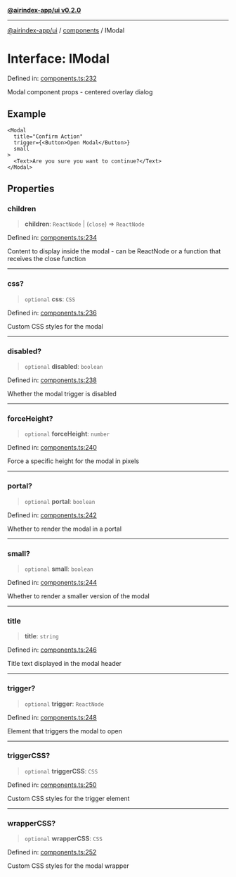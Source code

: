 [**@airindex-app/ui v0.2.0**](../../README.md)

***

[@airindex-app/ui](../../README.md) / [components](../README.md) / IModal

# Interface: IModal

Defined in: [components.ts:232](https://github.com/airindex-app/ui/blob/d4937753d6b61e212bc6c6c85f1f66df7da59eda/src/types/components.ts#L232)

Modal component props - centered overlay dialog

## Example

```tsx
<Modal
  title="Confirm Action"
  trigger={<Button>Open Modal</Button>}
  small
>
  <Text>Are you sure you want to continue?</Text>
</Modal>
```

## Properties

### children

> **children**: `ReactNode` \| (`close`) => `ReactNode`

Defined in: [components.ts:234](https://github.com/airindex-app/ui/blob/d4937753d6b61e212bc6c6c85f1f66df7da59eda/src/types/components.ts#L234)

Content to display inside the modal - can be ReactNode or a function that receives the close function

***

### css?

> `optional` **css**: `CSS`

Defined in: [components.ts:236](https://github.com/airindex-app/ui/blob/d4937753d6b61e212bc6c6c85f1f66df7da59eda/src/types/components.ts#L236)

Custom CSS styles for the modal

***

### disabled?

> `optional` **disabled**: `boolean`

Defined in: [components.ts:238](https://github.com/airindex-app/ui/blob/d4937753d6b61e212bc6c6c85f1f66df7da59eda/src/types/components.ts#L238)

Whether the modal trigger is disabled

***

### forceHeight?

> `optional` **forceHeight**: `number`

Defined in: [components.ts:240](https://github.com/airindex-app/ui/blob/d4937753d6b61e212bc6c6c85f1f66df7da59eda/src/types/components.ts#L240)

Force a specific height for the modal in pixels

***

### portal?

> `optional` **portal**: `boolean`

Defined in: [components.ts:242](https://github.com/airindex-app/ui/blob/d4937753d6b61e212bc6c6c85f1f66df7da59eda/src/types/components.ts#L242)

Whether to render the modal in a portal

***

### small?

> `optional` **small**: `boolean`

Defined in: [components.ts:244](https://github.com/airindex-app/ui/blob/d4937753d6b61e212bc6c6c85f1f66df7da59eda/src/types/components.ts#L244)

Whether to render a smaller version of the modal

***

### title

> **title**: `string`

Defined in: [components.ts:246](https://github.com/airindex-app/ui/blob/d4937753d6b61e212bc6c6c85f1f66df7da59eda/src/types/components.ts#L246)

Title text displayed in the modal header

***

### trigger?

> `optional` **trigger**: `ReactNode`

Defined in: [components.ts:248](https://github.com/airindex-app/ui/blob/d4937753d6b61e212bc6c6c85f1f66df7da59eda/src/types/components.ts#L248)

Element that triggers the modal to open

***

### triggerCSS?

> `optional` **triggerCSS**: `CSS`

Defined in: [components.ts:250](https://github.com/airindex-app/ui/blob/d4937753d6b61e212bc6c6c85f1f66df7da59eda/src/types/components.ts#L250)

Custom CSS styles for the trigger element

***

### wrapperCSS?

> `optional` **wrapperCSS**: `CSS`

Defined in: [components.ts:252](https://github.com/airindex-app/ui/blob/d4937753d6b61e212bc6c6c85f1f66df7da59eda/src/types/components.ts#L252)

Custom CSS styles for the modal wrapper
